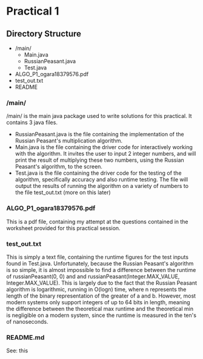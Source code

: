 # Practical 1
## Directory Structure
  * /main/
    * Main.java
    * RussianPeasant.java
    * Test.java
  * ALGO_P1_ogara18379576.pdf
  * test_out.txt
  * README
### /main/
/main/ is the main java package used to write solutions for this practical. It contains 3 java files.
  * RussianPeasant.java is the file containing the implementation of the Russian Peasant's multiplication algorithm.
  * Main.java is the file containing the driver code for interactively working with the algorithm. It invites the user
    to input 2 integer numbers, and will print the result of multiplying these two numbers, using the Russian Peasant's
    algorithm, to the screen.
  * Test.java is the file containing the driver code for the testing of the algorithm, specifically accuracy and also
    runtime testing. The file will output the results of running the algorithm on a variety of numbers to the file
    test_out.txt (more on this later)
    
### ALGO_P1_ogara18379576.pdf
This is a pdf file, containing my attempt at the questions contained in the worksheet provided for this practical
session.

### test_out.txt
This is simply a text file, containing the runtime figures for the test inputs found in Test.java. Unfortunately,
because the Russian Peasant's algorithm is so simple, it is almost impossible to find a difference between the runtime
of russianPeasant(0, 0) and and russianPeasant(Integer.MAX_VALUE, Integer.MAX_VALUE). This is largely due to the fact
that the Russian Peasant algorithm is logarithmic, running in O(logn) time, where n represents the length of the binary
representation of the greater of a and b. However, most modern systems only support integers of up to 64 bits in
length, meaning the difference between the theoretical max runtime and the theoretical min is negligible on a modern
system, since the runtime is measured in the ten's of nanoseconds.

### README.md
See: this   